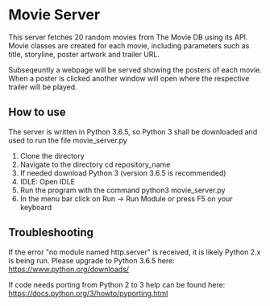 # Movie Server

This server fetches 20 random movies from The Movie DB using its API.  Movie classes are created for each movie, including parameters such as title, storyline, poster artwork and trailer URL.

Subseqeuntly a webpage will be served showing the posters of each movie. When a poster is clicked another window will open where the respective trailer will be played.


## How to use
The server is written in Python 3.6.5, so Python 3 shall be downloaded and used to run the file movie_server.py

1. Clone the directory
2. Navigate to the directory cd repository_name
3. If needed download Python 3 (version 3.6.5 is recommended)
4. IDLE: Open IDLE
3. Run the program with the command python3 movie_server.py
5. In the menu bar click on Run -> Run Module or press F5 on your keyboard

## Troubleshooting
If the error "no module named http.server" is received, it is likely Python 2.x is being run.  Please upgrade to Python 3.6.5 here:
https://www.python.org/downloads/ 

If code needs porting from Python 2 to 3 help can be found here:
https://docs.python.org/3/howto/pyporting.html
